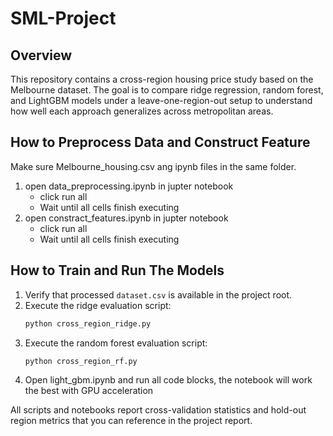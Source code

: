 # SML-Project

## Overview
This repository contains a cross-region housing price study based on the Melbourne dataset. The goal is to compare ridge regression, random forest, and LightGBM models under a leave-one-region-out setup to understand how well each approach generalizes across metropolitan areas.
## How to Preprocess Data and Construct Feature
 Make sure Melbourne_housing.csv ang ipynb files in the same folder.
1. open data_preprocessing.ipynb in jupter notebook
   * click run all
   * Wait until all cells finish executing
2. open constract_features.ipynb in jupter notebook
   * click run all
   * Wait until all cells finish executing

## How to Train and Run The Models
1. Verify that processed `dataset.csv` is available in the project root.
2. Execute the ridge evaluation script:
   ```bash
   python cross_region_ridge.py
   ```
3. Execute the random forest evaluation script:
   ```bash
   python cross_region_rf.py
   ```
4. Open light_gbm.ipynb and run all code blocks, the notebook will work the best with GPU acceleration

All scripts and notebooks report cross-validation statistics and hold-out region metrics that you can reference in the project report.
